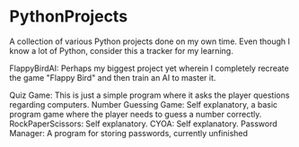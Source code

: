 # PythonProjects
A collection of various Python projects done on my own time. 
Even though I know a lot of Python, consider this a tracker for my learning.

FlappyBirdAI: Perhaps my biggest project yet wherein I completely recreate the game "Flappy Bird" and then train an AI to master it. 

Quiz Game: This is just a simple program where it asks the player questions regarding computers. 
Number Guessing Game: Self explanatory, a basic program game where the player needs to guess a number correctly. 
RockPaperScissors: Self explanatory.
CYOA: Self explanatory.
Password Manager: A program for storing passwords, currently unfinished